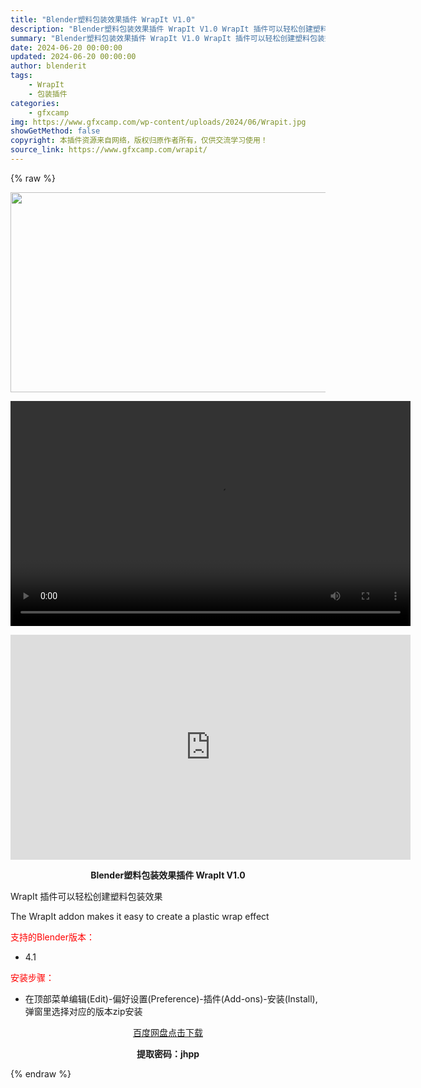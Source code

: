 ```yaml
---
title: "Blender塑料包装效果插件 WrapIt V1.0"
description: "Blender塑料包装效果插件 WrapIt V1.0 WrapIt 插件可以轻松创建塑料包装效果 The WrapIt addon makes it easy to create a plastic..."
summary: "Blender塑料包装效果插件 WrapIt V1.0 WrapIt 插件可以轻松创建塑料包装效果 The WrapIt addon makes it easy to create a plastic..."
date: 2024-06-20 00:00:00
updated: 2024-06-20 00:00:00
author: blenderit
tags: 
    - WrapIt
    - 包装插件
categories:
    - gfxcamp
img: https://www.gfxcamp.com/wp-content/uploads/2024/06/Wrapit.jpg
showGetMethod: false
copyright: 本插件资源来自网络，版权归原作者所有，仅供交流学习使用！
source_link: https://www.gfxcamp.com/wrapit/
---
```


{% raw %}
<div><p><img decoding="async" class="aligncenter size-full wp-image-122243" src="https://www.gfxcamp.com/wp-content/uploads/2024/06/Wrapit.jpg" data-src="https://www.gfxcamp.com/wp-content/uploads/2024/06/Wrapit.jpg" alt="" width="640" height="320" data-srcset="https://www.gfxcamp.com/wp-content/uploads/2024/06/Wrapit.jpg 640w, https://www.gfxcamp.com/wp-content/uploads/2024/06/Wrapit-150x75.jpg 150w" data-sizes="(max-width: 640px) 100vw, 640px"><br>
</p><center><div style="width: 640px;" class="wp-video"><!--[if lt IE 9]><script>document.createElement('video');</script><![endif]-->
<video class="wp-video-shortcode" id="video-122246-1" width="640" height="360" preload="true" controls="controls"><source type="video/mp4" src="http://cloud.video.taobao.com/play/u/null/p/1/e/6/t/1/468807074939.mp4?_=1"></source><a href="http://cloud.video.taobao.com/play/u/null/p/1/e/6/t/1/468807074939.mp4">http://cloud.video.taobao.com/play/u/null/p/1/e/6/t/1/468807074939.mp4</a></video></div></center><p style="text-align: center;"><iframe loading="lazy" src="https://player.youku.com/embed/XNjM5OTY4MDczMg==" width="640" height="360" frameborder="0" allowfullscreen="allowfullscreen" data-mce-fragment="1"></iframe></p><p style="text-align: center;"><strong>Blender塑料包装效果插件 WrapIt V1.0</strong></p><p>WrapIt 插件可以轻松创建塑料包装效果</p><p>The WrapIt addon makes it easy to create a plastic wrap effect</p><p style="text-align: left;"><span style="color: #ff0000;">支持的Blender版本：</span></p><ul>
<li style="text-align: left;">4.1</li>
</ul><p><span style="color: #ff0000;">安装步骤：</span></p><ul>
<li>在顶部菜单编辑(Edit)-偏好设置(Preference)-插件(Add-ons)-安装(Install),弹窗里选择对应的版本zip安装</li>
</ul><p style="text-align: center;"><a class="maxbutton-3 maxbutton maxbutton-baidu" target="_blank" rel="noopener" href="https://pan.baidu.com/s/1iwIkUXKxtzsc4z0QLpk9sA?pwd=jhpp"><span class="mb-text">百度网盘点击下载</span></a></p><p style="text-align: center;"><strong>提取密码：jhpp</strong></p></div>
<div style="display: none">gfxcamp</div>
{% endraw %}